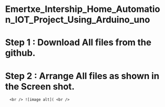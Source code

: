 # Emertxe_Intership_Home_Automation_IOT_Project_Using_Arduino_uno
# Step 1 : Download All files from the github.
# Step 2 : Arrange All files as shown in the Screen shot.
      <br /> ![image alt]( <br />
      

